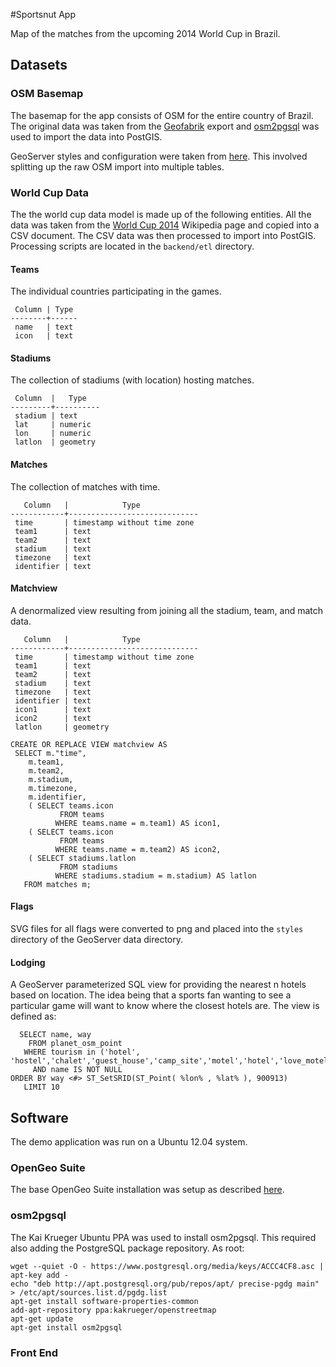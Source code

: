 
#Sportsnut App

Map of the matches from the upcoming 2014 World Cup in Brazil.

## Datasets

### OSM Basemap

The basemap for the app consists of OSM for the entire country of Brazil. The original data was
taken from the [Geofabrik](http://www.geofabrik.de/) export and 
[osm2pgsql](http://wiki.openstreetmap.org/wiki/Osm2pgsql) was used to import the data into PostGIS. 

GeoServer styles and configuration were taken from [here](https://github.com/boundlessgeo/suite-data/tree/master/openstreetmap). This involved splitting up the raw OSM import into multiple tables.

### World Cup Data

The the world cup data model is made up of the following entities. All the data was taken from
the [World Cup 2014](http://en.wikipedia.org/wiki/2014_FIFA_World_Cup) Wikipedia page and copied
into a CSV document. The CSV data was then processed to import into PostGIS. Processing scripts 
are located in the `backend/etl` directory.

#### Teams

The individual countries participating in the games.

     Column | Type 
    --------+------
     name   | text 
     icon   | text 

#### Stadiums

The collection of stadiums (with location) hosting matches.

     Column  |   Type   
    ---------+----------
     stadium | text     
     lat     | numeric  
     lon     | numeric  
     latlon  | geometry 


#### Matches 

The collection of matches with time.

       Column   |            Type             
    ------------+-----------------------------
     time       | timestamp without time zone 
     team1      | text                        
     team2      | text                        
     stadium    | text                        
     timezone   | text                        
     identifier | text                        

#### Matchview

A denormalized view resulting from joining all the stadium, team, and match data.

       Column   |            Type             
    ------------+-----------------------------
     time       | timestamp without time zone 
     team1      | text                        
     team2      | text                        
     stadium    | text                        
     timezone   | text                        
     identifier | text                        
     icon1      | text                        
     icon2      | text                        
     latlon     | geometry                    

    CREATE OR REPLACE VIEW matchview AS
     SELECT m."time",
        m.team1,
        m.team2,
        m.stadium,
        m.timezone,
        m.identifier,
        ( SELECT teams.icon
               FROM teams
              WHERE teams.name = m.team1) AS icon1,
        ( SELECT teams.icon
               FROM teams
              WHERE teams.name = m.team2) AS icon2,
        ( SELECT stadiums.latlon
               FROM stadiums
              WHERE stadiums.stadium = m.stadium) AS latlon
       FROM matches m;

#### Flags

SVG files for all flags were converted to png and placed into the `styles` directory of the 
GeoServer data directory.

#### Lodging

A GeoServer parameterized SQL view for providing the nearest n hotels based on location. The idea
being that a sports fan wanting to see a particular game will want to know where the closest hotels 
are. The view is defined as:

      SELECT name, way 
        FROM planet_osm_point 
       WHERE tourism in ('hotel', 'hostel','chalet','guest_house','camp_site','motel','hotel','love_motel') 
         AND name IS NOT NULL
    ORDER BY way <#> ST_SetSRID(ST_Point( %lon% , %lat% ), 900913)
       LIMIT 10

## Software

The demo application was run on a Ubuntu 12.04 system.

### OpenGeo Suite

The base OpenGeo Suite installation was setup as described [here](http://suite.opengeo.org/opengeo-docs/installation/index.html).

### osm2pgsql

The Kai Krueger Ubuntu PPA was used to install osm2pgsql. This required also adding the PostgreSQL
package repository. As root:

    wget --quiet -O - https://www.postgresql.org/media/keys/ACCC4CF8.asc |  apt-key add -
    echo "deb http://apt.postgresql.org/pub/repos/apt/ precise-pgdg main" > /etc/apt/sources.list.d/pgdg.list
    apt-get install software-properties-common
    add-apt-repository ppa:kakrueger/openstreetmap
    apt-get update
    apt-get install osm2pgsql

### Front End







